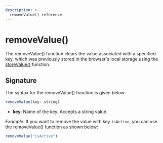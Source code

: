 ```yaml
---
description: >-
  removeValue() reference
---
```


# removeValue()

The removeValue() function clears the value associated with a specified key, which was previously stored in the browser's local storage using the [storeValue()](/reference/appsmith-framework/widget-actions/store-value) function.

## Signature

The syntax for the removeValue() function is given below:

```js
removeValue(key: string)

```
- **key**: Name of the key. Accepts a string value.

*Example*: If you want to remove the value with key `isActive`, you can use the removeValue() function as shown below:  

```js
removeValue("isActive")
```
